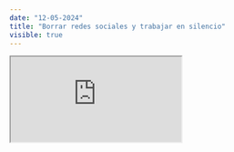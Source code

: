 ```yaml
---
date: "12-05-2024"
title: "Borrar redes sociales y trabajar en silencio"
visible: true
---
```

<iframe src="https://www.youtube.com/embed/5yDyReJsm8Y" allowfullscreen></iframe>
